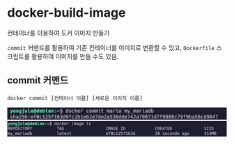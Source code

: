 # docker-build-image

컨테이너를 이용하여 도커 이미지 만들기

`commit` 커맨드를 활용하여 기존 컨테이너를 이미지로 변환할 수 있고, `Dockerfile` 스크립트를 활용하여 이미지를 만들 수도 있음.

## commit 커맨드

`docker commit [컨테이너 이름] [새로운 이미지 이름]`

![docker commit](/image/docker-image-commit.png)
![docker commit ls](/image/docker-image-commit-list.png)
